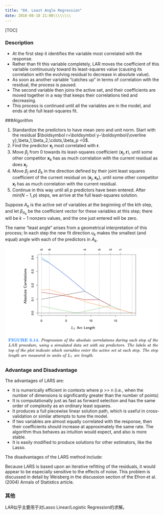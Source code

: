```yaml
---
title: "04. Least Angle Regression"
date: 2016-08-18 21:08\\\\\\\\
---
```


[TOC]

### Description
- At the first step it identifies the variable most correlated with the response. 
- Rather than fit this variable completely, LAR moves the coefficient of this variable continuously toward its least-squares value (causing its correlation with the evolving residual to decrease in absolute value). 
- As soon as another variable “catches up” in terms of correlation with the residual, the process is paused. 
- The second variable then joins the active set, and their coefficients are moved together in a way that keeps their correlations tied and decreasing. 
- This process is continued until all the variables are in the model, and ends at the full least-squares fit. 

###Algorithm
1. Standardize the predictors to have mean zero and unit norm. Start with the residual $\boldsymbol r=\boldsymbol y−\boldsymbol{\overline y},\beta_1,\beta_2,\cdots,\beta_p =0$.
2. Find the predictor $\boldsymbol x_j$ most correlated with $\boldsymbol r$.
3. Move $\beta_j$ from 0 towards its least-squares coefficient $⟨\boldsymbol x_j ,\boldsymbol r⟩$, until some other competitor $\boldsymbol x_k$ has as much correlation with the current residual as does $\boldsymbol x_j$.
4. Move $\beta_j$ and $\beta_k$ in the direction defined by their joint least squares coefficient of the current residual on $(\boldsymbol x_j,\boldsymbol x_k)$, until some other competitor $\boldsymbol x_l$ has as much correlation with the current residual.
5. Continue in this way until all $p$ predictors have been entered. After $min(N − 1, p)$ steps, we arrive at the full least-squares solution.

Suppose $A_k$ is the active set of variables at the beginning of the kth step, and let $\beta_{A_k}$ be the coefficient vector for these variables at this step; there will be $k − 1$ nonzero values, and the one just entered will be zero.

The name “least angle” arises from a geometrical interpretation of this process; In each step the new fit direction $u_k$ makes the smallest (and equal) angle with each of the predictors in $A_k$.

![](../static/images/LAR.png)

### Advantage and Disadvantage
The advantages of LARS are:

- It is numerically efficient in contexts where p >> n (i.e., when the number of dimensions is significantly greater than the number of points)
- It is computationally just as fast as forward selection and has the same order of complexity as an ordinary least squares.
- It produces a full piecewise linear solution path, which is useful in cross-validation or similar attempts to tune the model.
- If two variables are almost equally correlated with the response, then their coefficients should increase at approximately the same rate. The algorithm thus behaves as intuition would expect, and also is more stable.
- It is easily modified to produce solutions for other estimators, like the Lasso.

The disadvantages of the LARS method include:

Because LARS is based upon an iterative refitting of the residuals, it would appear to be especially sensitive to the effects of noise. This problem is discussed in detail by Weisberg in the discussion section of the Efron et al. (2004) Annals of Statistics article.

### 其他
LAR似乎主要用于对Lasso Linear/Logistic Regression的求解。